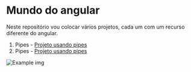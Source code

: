 # Mundo do angular

Neste repositório vou colocar vários projetos, cada um com um recurso diferente do angular.

1. Pipes - [Projeto usando pipes](PipesNoAngular/)
1. Pipes - [Projeto usando pipes](/PipesNoAngular/)

![Example img]()